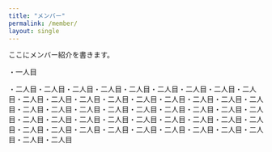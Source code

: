 ```yaml
---
title: "メンバー"
permalink: /member/
layout: single
---
```


ここにメンバー紹介を書きます。

・一人目

・二人目・二人目・二人目・二人目・二人目・二人目・二人目・二人目・二人目・二人目・二人目・二人目・二人目・二人目・二人目・二人目・二人目・二人目・二人目・二人目・二人目・二人目・二人目・二人目・二人目・二人目・二人目・二人目・二人目・二人目・二人目・二人目・二人目・二人目・二人目・二人目・二人目・二人目・二人目・二人目・二人目・二人目・二人目・二人目・二人目・二人目・二人目